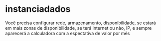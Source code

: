 # instanciadados

Você precisa configurar rede, armazenamento, disponibilidade, se estará em mais zonas de disponibilidade, se terá internet ou nào, IP, e sempre aparecerá a calculadora com a espectativa de valor por mês
